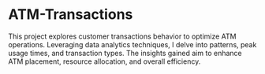 # ATM-Transactions
This project explores customer transactions behavior to optimize ATM operations. Leveraging data analytics techniques, I delve into patterns, peak usage times, and transaction types. The insights gained aim to enhance ATM placement, resource allocation, and overall efficiency. 
